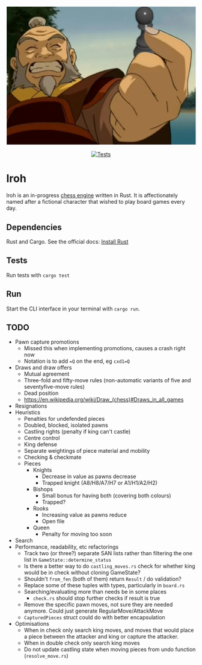 <p align="center">
  <img src="https://raw.githubusercontent.com/Mattsi-Jansky/Iroh/master/banner.png" 
    alt="Uncle Iroh from The Last Airbender holding a chess piece and smiling widely. 
    Original image from Avatar The Last Airbender, chess piece via seifmohamed52 on Behance, and thanks to Dall-e and Gimp"
  >
</p>

<p align="center">
  <a href="https://github.com/Mattsi-Jansky/Iroh/actions/workflows/tests.yml">
    <img src="https://github.com/Mattsi-Jansky/Iroh/actions/workflows/tests.yml/badge.svg" alt="Tests" style="max-width: 100%;">
  </a>
</p>

# Iroh

Iroh is an in-progress [chess engine](https://en.wikipedia.org/wiki/Chess_engine) written in Rust. It is affectionately named after a fictional character that wished to play board games every day.

## Dependencies

Rust and Cargo. See the official docs: [Install Rust](https://www.rust-lang.org/tools/install)

## Tests

Run tests with `cargo test`

## Run

Start the CLI interface in your terminal with `cargo run`.

## TODO
* Pawn capture promotions
  * Missed this when implementing promotions, causes a crash right now
  * Notation is to add `=Q` on the end, eg `cxd1=Q`
* Draws and draw offers
  * Mutual agreement
  * Three-fold and fifty-move rules (non-automatic variants of five and seventyfive-move rules)
  * Dead position
  * https://en.wikipedia.org/wiki/Draw_(chess)#Draws_in_all_games
* Resignations
* Heuristics
  * Penalties for undefended pieces
  * Doubled, blocked, isolated pawns
  * Castling rights (penalty if king can't castle)
  * Centre control
  * King defense
  * Separate weightings of piece material and mobility
  * Checking & checkmate
  * Pieces
    * Knights 
      * Decrease in value as pawns decrease
      * Trapped knight (A8/H8/A7/H7 or A1/H1/A2/H2)
    * Bishops
      * Small bonus for having both (covering both colours)
      * Trapped?
    * Rooks
      * Increasing value as pawns reduce
      * Open file
    * Queen
      * Penalty for moving too soon
* Search
* Performance, readability, etc refactorings
  * Track two (or three?) separate SAN lists rather than filtering the one list in `GameState::determine_status`
  * Is there a better way to do `castling_moves.rs` check for whether king would be in check without cloning GameState?
  * Shouldn't `from_fen` (both of them) return `Result` / do validation?
  * Replace some of these tuples with types, particularly in `board.rs`
  * Searching/evaluating more than needs be in some places
    * `check.rs` should stop further checks if result is true
  * Remove the specific pawn moves, not sure they are needed anymore. Could just generate RegularMove/AttackMove
  * `CapturedPieces` struct could do with better encapsulation
* Optimisations
  * When in check only search king moves, and moves that would place a piece between the attacker and king or capture the attacker.  
  * When in double check only search king moves
  * Do not update castling state when moving pieces from undo function (`resolve_move.rs`)
